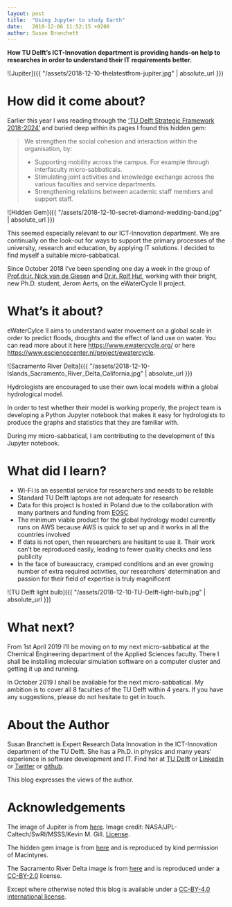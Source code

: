 ```yaml
---
layout: post
title:  "Using Jupyter to study Earth"
date:   2018-12-06 11:52:15 +0200
author: Susan Branchett
---
```

**How TU Delft’s ICT-Innovation department is providing hands-on help to researches in order to understand their IT requirements better.**

![Jupiter]({{ "/assets/2018-12-10-thelatestfrom-jupiter.jpg" | absolute_url }})

# How did it come about?
Earlier this year I was reading through the [‘TU Delft Strategic Framework 2018-2024’](https://d1rkab7tlqy5f1.cloudfront.net/TUDelft/Over_TU_Delft/Strategie/Towards%20a%20new%20strategy/TU%20Delft%20Strategic%20Framework%202018-2024%20%28EN%29.pdf) and buried deep within its pages I found this hidden gem:

> We strengthen the social cohesion and interaction within the organisation, by:
> * Supporting mobility across the campus. For example through interfaculty micro-sabbaticals.
> * Stimulating joint activities and knowledge exchange across the various faculties and service departments.
> * Strengthening relations between academic staff members and support staff.


![Hidden Gem]({{ "/assets/2018-12-10-secret-diamond-wedding-band.jpg" | absolute_url }})

This seemed especially relevant to our ICT-Innovation department. We are continually on the look-out for ways to support the primary processes of the university, research and education, by applying IT solutions. I decided to find myself a suitable micro-sabbatical.


Since October 2018 I’ve been spending one day a week in the group of [Prof.dr.ir. Nick van de Giesen](https://www.tudelft.nl/en/staff/n.c.vandegiesen/) and [Dr.ir. Rolf Hut](https://www.tudelft.nl/en/staff/r.w.hut/), working with their bright, new Ph.D. student, Jerom Aerts, on the eWaterCycle II project.

# What’s it about?
eWaterCylce II aims to understand water movement on a global scale in order to predict floods, droughts and the effect of land use on water. You can read more about it here <https://www.ewatercycle.org/> or here <https://www.esciencecenter.nl/project/ewatercycle>.

![Sacramento River Delta]({{ "/assets/2018-12-10-Islands_Sacramento_River_Delta_California.jpg" | absolute_url }})

Hydrologists are encouraged to use their own local models within a global hydrological model.

In order to test whether their model is working properly, the project team is developing a Python Jupyter notebook that makes it easy for hydrologists to produce the graphs and statistics that they are familiar with.

During my micro-sabbatical, I am contributing to the development of this Jupyter notebook.

# What did I learn?
* Wi-Fi is an essential service for researchers and needs to be reliable
* Standard TU Delft laptops are not adequate for research
* Data for this project is hosted in Poland due to the collaboration with many partners and funding from [EOSC](https://ec.europa.eu/research/openscience/index.cfm?pg=open-science-cloud)
* The minimum viable product for the global hydrology model currently runs on AWS because AWS is quick to set up and it works in all the countries involved
* If data is not open, then researchers are hesitant to use it. Their work can’t be reproduced easily, leading to fewer quality checks and less publicity
* In the face of bureaucracy, cramped conditions and an ever growing number of extra required activities, our researchers’ determination and passion for their field of expertise is truly magnificent

![TU Delft light bulb]({{ "/assets/2018-12-10-TU-Delft-light-bulb.jpg" | absolute_url }})

# What next?
From 1st April 2019 I’ll be moving on to my next micro-sabbatical at the Chemical Engineering department of the Applied Sciences faculty. There I shall be installing molecular simulation software on a computer cluster and getting it up and running.

In October 2019 I shall be available for the next micro-sabbatical. My ambition is to cover all 8 faculties of the TU Delft within 4 years. If you have any suggestions, please do not hesitate to get in touch.

# About the Author
Susan Branchett is Expert Research Data Innovation in the ICT-Innovation department of the TU Delft. She has a Ph.D. in physics and many years’ experience in software development and IT.
Find her at 
[TU Delft](https://www.tudelft.nl/staff/s.e.branchett/) or
[LinkedIn](https://linkedin.com/in/sebranchett) or
[Twitter](https://twitter.com/sebranchett) or
[github](https://github.com/sebranchett).

This blog expresses the views of the author.

# Acknowledgements
The image of Jupiter is from [here](https://www.jpl.nasa.gov/spaceimages/details.php?id=pia21974). Image credit: NASA/JPL-Caltech/SwRI/MSSS/Kevin M. Gill. [License](https://www.jpl.nasa.gov/imagepolicy/).

The hidden gem image is from [here](https://www.macintyres.co.uk/diamond-fancy-wedding-rings-/8075-18ct-yellow-gold-secret-diamond-wedding-band.html) and is reproduced by kind permission of Macintyres.

The Sacramento River Delta image is from [here](https://commons.wikimedia.org/wiki/File:Islands,_Sacramento_River_Delta,_California.jpg) and is reproduced under a [CC-BY-2.0](https://creativecommons.org/licenses/by/2.0/) license.

Except where otherwise noted this blog is available under a [CC-BY-4.0 international license](https://creativecommons.org/licenses/by/4.0/).
